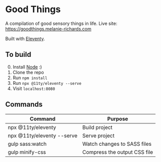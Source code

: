# Good Things

A compilation of good sensory things in life. Live site: https://goodthings.melanie-richards.com

Built with [Eleventy](https://www.11ty.dev/docs/).

## To build

0. Install [Node](https://nodejs.org/) :)
1. Clone the repo
2. Run `npm install`
3. Run `npx @11ty/eleventy --serve`
4. Visit `localhost:8080`

## Commands

| Command                    | Purpose                      |
| -------------------------- | ---------------------------- |
| npx @11ty/eleventy         | Build project                |
| npx @11ty/eleventy --serve | Serve project                |
| gulp sass:watch            | Watch changes to SASS files  |
| gulp minify-css            | Compress the output CSS file |